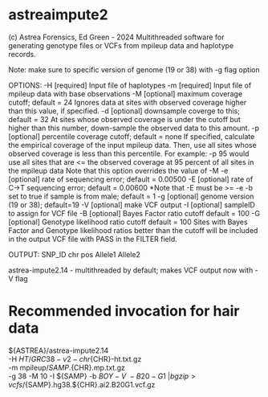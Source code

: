 # astreaimpute2

(c) Astrea Forensics, Ed Green - 2024
Multithreaded software for generating genotype files or VCFs from mpileup data and haplotype records.

Note: make sure to specific version of genome (19 or 38) with -g flag option

OPTIONS:
-H [required] Input file of haplotypes
-m [required] Input file of mpileup data with base observations
-M [optional] maximum coverage cutoff;            default = 24
   Ignores data at sites with observed coverage higher
   than this value, if specified.
-d [optional] downsample coverge to this;         default = 32
   At sites whose observed coverage is under the cutoff
   but higher than this number, down-sample the observed
   data to this amount.
-p [optional] percentile coverage cutoff;         default = none
   If specified, calculate the empirical coverage of the
   input mpileup data. Then, use all sites whose observed
   coverage is less than this percentile. For example:
   -p 95 would use all sites that are <= the observed
   coverage at 95 percent of all sites in the mpileup data
   Note that this option overrides the value of -M
-e [optional] rate of sequencing error;           default = 0.00500
-E [optional] rate of C->T sequencing error;      default = 0.00600
   *Note that -E must be >= -e
-b set to true if sample is from male; default = 1
-g [optional] genome version (19 or 38); default=19
-V [optional] make VCF output
-I [optional] sampleID to assign for VCF file
-B [optional] Bayes Factor ratio cutoff           default = 100
-G [optional] Genotype likelihood ratio cutoff    default = 100
Sites with Bayes Factor and Genotype likelihood ratios
better than the cutoff will be included in the output
VCF file with PASS in the FILTER field.

OUTPUT: SNP_ID	chr	pos	Allele1	Allele2

astrea-impute2.14 - multithreaded by default; makes VCF output now with -V flag


# Recommended invocation for hair data
${ASTREA}/astrea-impute2.14 \
   -H ${HT}/GRC38-v2-chr${CHR}-ht.txt.gz \
   -m mpileup/${SAMP}.${CHR}.mp.txt.gz \
   -g 38 -M 10 -I ${SAMP} -b ${BOY} -V \
   -B 20 -G 1 \
   | bgzip > vcfs/${SAMP}.hg38.${CHR}.ai2.B20G1.vcf.gz
